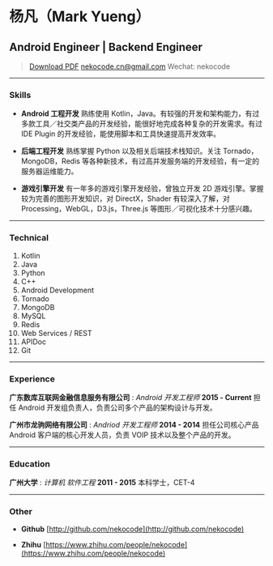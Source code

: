 # 杨凡（Mark Yueng）
## Android Engineer | Backend Engineer

> [Download PDF](resume.pdf)
> [nekocode.cn@gmail.com](nekocode.cn@gmail.com)
> Wechat: nekocode

---

### Skills

* **Android 工程开发**
  熟练使用 Kotlin，Java。有较强的开发和架构能力，有过多款工具／社交类产品的开发经验，能很好地完成各种复杂的开发需求。有过 IDE Plugin 的开发经验，能使用脚本和工具快速提高开发效率。

* **后端工程开发**
  熟练掌握 Python 以及相关后端技术栈知识。关注 Tornado，MongoDB，Redis 等各种新技术，有过高并发服务端的开发经验，有一定的服务器运维能力。

* **游戏引擎开发**
  有一年多的游戏引擎开发经验，曾独立开发 2D 游戏引擎。掌握较为完善的图形开发知识，对 DirectX，Shader 有较深入了解，对 Processing，WebGL，D3.js，Three.js 等图形／可视化技术十分感兴趣。 

---

### Technical

1. Kotlin
1. Java
1. Python
1. C++
1. Android Development
1. Tornado
1. MongoDB
1. MySQL
1. Redis
1. Web Services / REST
1. APIDoc
1. Git

---

### Experience

**广东数库互联网金融信息服务有限公司** : *Android 开发工程师*    __2015 - Current__
 担任 Android 开发组负责人，负责公司多个产品的架构设计与开发。

**广州市龙驹网络有限公司** : *Andriod 开发工程师*    __2014 - 2014__
 担任公司核心产品 Android 客户端的核心开发人员，负责 VOIP 技术以及整个产品的开发。

---

### Education

**广州大学** : *计算机 软件工程*    __2011 - 2015__
 本科学士，CET-4
  
---

### Other

* **Github**
  [http://github.com/nekocode](http://github.com/nekocode)
  
* **Zhihu**
  [https://www.zhihu.com/people/nekocode](https://www.zhihu.com/people/nekocode)
